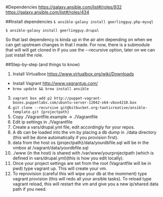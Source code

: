#Dependencies
https://galaxy.ansible.com/list#/roles/932
https://galaxy.ansible.com/list#/roles/434

##Install dependencies
```$ ansible-galaxy install geerlingguy.php-mysql```

```$ ansible-galaxy install geerlingguy.drupal```

So that last dependency is kinda up in the air atm depending on when we can get
upstream changes in that I made. For now, there is a submodule that will
will get cloned in if you use the --recursive option, later on we can
just install the role.

##Step-by-step (and things to know)
1. Install Virtualbox https://www.virtualbox.org/wiki/Downloads
+ Install Vagrant http://www.vagrantup.com/
+ ```brew update && brew install ansible```
3. ```vagrant box add p2 http://puppet-vagrant-boxes.puppetlabs.com/ubuntu-server-12042-x64-vbox4210.box```
4. ```git clone --recursive git@bitbucket.org:taoticreative/ansible-template.git {projectpath}```
5. Copy ./Vagrantfile.example -> ./Vagrantfile
6. Edit ip settings in ./Vagrantfile
7. Create a vars/drupal.yml file, edit accordingly for your repos.
8. A db can be loaded into the vm by placing a db dump in ./data directory (this will be done automatically if you provision first).
9. data from the host os {projectpath}/data/yourdbfile.sql will be in the vmbox at /vagrant/data/yourdbfile.sql
10. ./www (in the host) is shared with /var/www/yourprojectpath (which is defined in vars/drupal.yml)(this is how you edit locally).
11. Once your project settings are set from the root (Vagrantfile will be in pwd) type vagrant up. This will create your vm.
12. To reprovision (careful this will wipe your db at the momment) type vagrant provision (this will redo all your ansible tasks).
To reload type vagrant reload, this will restart the vm and give you a new ip/shared data path if you need.
